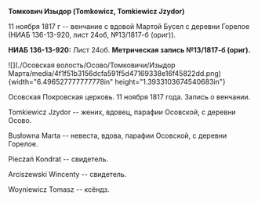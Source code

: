 **Томкович Изыдор (Tomkowicz, Tomkiewicz Jzydor)**

11 ноября 1817 г -- венчание с вдовой Мартой Бусел с деревни Горелое
(НИАБ 136-13-920, лист 24об, №13/1817-б (ориг)).

**НИАБ 136-13-920:** Лист 24об. **Метрическая запись №13/1817-б
(ориг).**

![](./Осовская волость/Осово/Томковичи/Изыдор Марта/media/4f1f51b3156dcfa591f5d47169338e16f45822dd.png){width="6.496527777777778in"
height="1.3933103674540683in"}

Осовская Покровская церковь. 11 ноября 1817 года. Запись о венчании.

Tomkiewicz Jzydor -- жених, вдовец, парафии Осовской, с деревни Осово.

Busłowna Marta -- невеста, вдова, парафии Осовской, с деревни Горелое.

Pieczań Kondrat -- свидетель.

Arciszewski Wincenty -- свидетель.

Woyniewicz Tomasz -- ксёндз.
